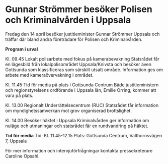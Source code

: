 # Gunnar Strömmer besöker Polisen och Kriminalvården i Uppsala

Fredag den 14 april besöker justitieminister Gunnar Strömmer Uppsala och träffar där bland andra företrädare för Polisen och Kriminalvården.

**Program i urval**

Kl. 09.45 Lokalt polisarbete med fokus på kamerabevakning
Statsrådet får en lägesbild från lokalpolisområdet Uppsala/Knivsta och besöker även Gottsunda som klassificeras som särskilt utsatt område. Information ges om arbete med kameraövervakning i området.

Kl. 11.45 Tid för media på plats i Gottsunda Centrum
Både justitieministern och regionstyrelsens ordförande i Uppsala län, Emilie Orring, kommer att vara på plats.

Kl. 13.00 Regionalt Underrättelsecentrum (RUC)
Statsrådet får information om myndighetssamverkan mot grov organiserad brottslighet.

Kl. 14.00 Besöker häktet i Uppsala
Kriminalvården ger information om nuläge och utmaningar och statsrådet får en rundvandring på häktet.



**Tid för media**
Tid: Kl. 11.45-12.15
Plats: Gottsunda Centrum, Valthornsvägen 7, Uppsala

För mer information och intervjuförfrågningar kontakta pressekreterare Caroline Opsahl.
